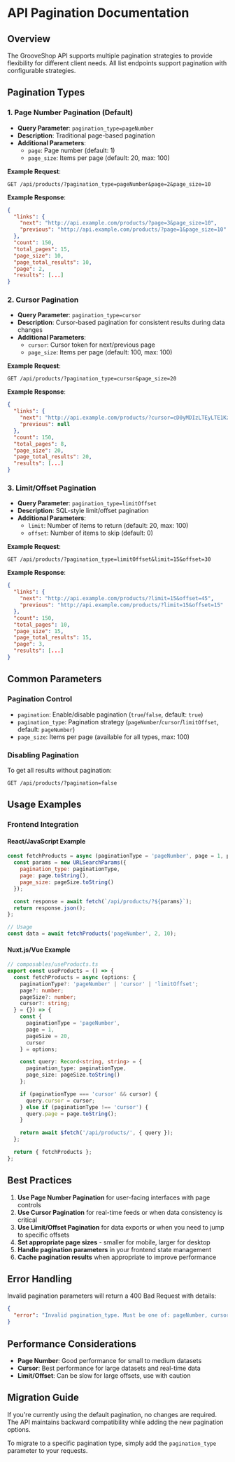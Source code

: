 # API Pagination Documentation

## Overview

The GrooveShop API supports multiple pagination strategies to provide flexibility for different client needs. All list endpoints support pagination with configurable strategies.

## Pagination Types

### 1. Page Number Pagination (Default)
- **Query Parameter**: `pagination_type=pageNumber`
- **Description**: Traditional page-based pagination
- **Additional Parameters**:
  - `page`: Page number (default: 1)
  - `page_size`: Items per page (default: 20, max: 100)

**Example Request**:
```
GET /api/products/?pagination_type=pageNumber&page=2&page_size=10
```

**Example Response**:
```json
{
  "links": {
    "next": "http://api.example.com/products/?page=3&page_size=10",
    "previous": "http://api.example.com/products/?page=1&page_size=10"
  },
  "count": 150,
  "total_pages": 15,
  "page_size": 10,
  "page_total_results": 10,
  "page": 2,
  "results": [...]
}
```

### 2. Cursor Pagination
- **Query Parameter**: `pagination_type=cursor`
- **Description**: Cursor-based pagination for consistent results during data changes
- **Additional Parameters**:
  - `cursor`: Cursor token for next/previous page
  - `page_size`: Items per page (default: 100, max: 100)

**Example Request**:
```
GET /api/products/?pagination_type=cursor&page_size=20
```

**Example Response**:
```json
{
  "links": {
    "next": "http://api.example.com/products/?cursor=cD0yMDIzLTEyLTE1KzAyJTNBMDA%3D",
    "previous": null
  },
  "count": 150,
  "total_pages": 8,
  "page_size": 20,
  "page_total_results": 20,
  "results": [...]
}
```

### 3. Limit/Offset Pagination
- **Query Parameter**: `pagination_type=limitOffset`
- **Description**: SQL-style limit/offset pagination
- **Additional Parameters**:
  - `limit`: Number of items to return (default: 20, max: 100)
  - `offset`: Number of items to skip (default: 0)

**Example Request**:
```
GET /api/products/?pagination_type=limitOffset&limit=15&offset=30
```

**Example Response**:
```json
{
  "links": {
    "next": "http://api.example.com/products/?limit=15&offset=45",
    "previous": "http://api.example.com/products/?limit=15&offset=15"
  },
  "count": 150,
  "total_pages": 10,
  "page_size": 15,
  "page_total_results": 15,
  "page": 3,
  "results": [...]
}
```

## Common Parameters

### Pagination Control
- `pagination`: Enable/disable pagination (`true`/`false`, default: `true`)
- `pagination_type`: Pagination strategy (`pageNumber`/`cursor`/`limitOffset`, default: `pageNumber`)
- `page_size`: Items per page (available for all types, max: 100)

### Disabling Pagination
To get all results without pagination:
```
GET /api/products/?pagination=false
```

## Usage Examples

### Frontend Integration

#### React/JavaScript Example
```javascript
const fetchProducts = async (paginationType = 'pageNumber', page = 1, pageSize = 20) => {
  const params = new URLSearchParams({
    pagination_type: paginationType,
    page: page.toString(),
    page_size: pageSize.toString()
  });

  const response = await fetch(`/api/products/?${params}`);
  return response.json();
};

// Usage
const data = await fetchProducts('pageNumber', 2, 10);
```

#### Nuxt.js/Vue Example
```typescript
// composables/useProducts.ts
export const useProducts = () => {
  const fetchProducts = async (options: {
    paginationType?: 'pageNumber' | 'cursor' | 'limitOffset';
    page?: number;
    pageSize?: number;
    cursor?: string;
  } = {}) => {
    const {
      paginationType = 'pageNumber',
      page = 1,
      pageSize = 20,
      cursor
    } = options;

    const query: Record<string, string> = {
      pagination_type: paginationType,
      page_size: pageSize.toString()
    };

    if (paginationType === 'cursor' && cursor) {
      query.cursor = cursor;
    } else if (paginationType !== 'cursor') {
      query.page = page.toString();
    }

    return await $fetch('/api/products/', { query });
  };

  return { fetchProducts };
};
```

## Best Practices

1. **Use Page Number Pagination** for user-facing interfaces with page controls
2. **Use Cursor Pagination** for real-time feeds or when data consistency is critical
3. **Use Limit/Offset Pagination** for data exports or when you need to jump to specific offsets
4. **Set appropriate page sizes** - smaller for mobile, larger for desktop
5. **Handle pagination parameters** in your frontend state management
6. **Cache pagination results** when appropriate to improve performance

## Error Handling

Invalid pagination parameters will return a 400 Bad Request with details:

```json
{
  "error": "Invalid pagination_type. Must be one of: pageNumber, cursor, limitOffset"
}
```

## Performance Considerations

- **Page Number**: Good performance for small to medium datasets
- **Cursor**: Best performance for large datasets and real-time data
- **Limit/Offset**: Can be slow for large offsets, use with caution

## Migration Guide

If you're currently using the default pagination, no changes are required. The API maintains backward compatibility while adding the new pagination options.

To migrate to a specific pagination type, simply add the `pagination_type` parameter to your requests.
